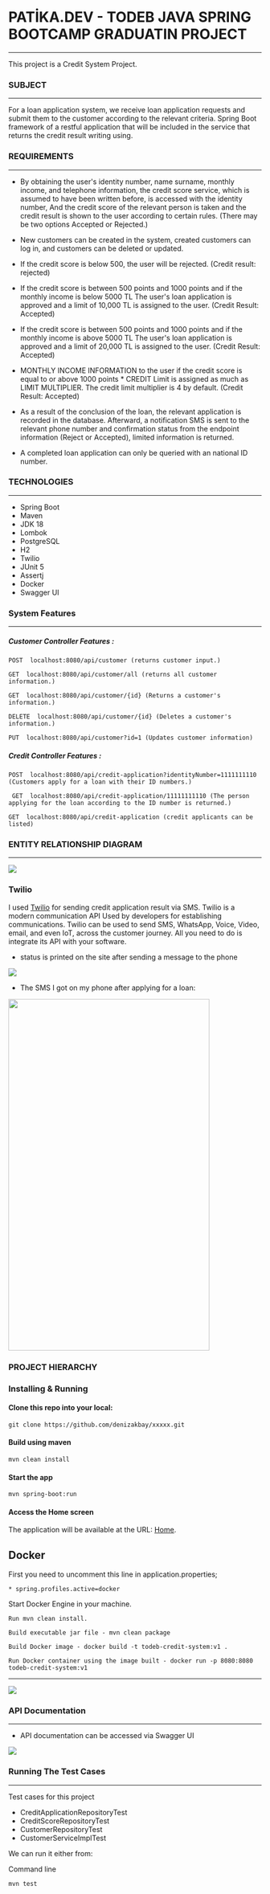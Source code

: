 # PATİKA.DEV - TODEB JAVA SPRING BOOTCAMP GRADUATIN PROJECT
___

This  project is a Credit System Project.


### SUBJECT

---
For a loan application system, we receive loan application requests and submit them to the customer according to the relevant criteria.
Spring Boot framework of a restful application that will be included in the service that returns the credit result
writing using.

### REQUIREMENTS

--- 
* By obtaining the user's identity number, name surname, monthly income, and telephone information, the credit score service, which is assumed to have been written before, is accessed with the identity number, And the credit score of the relevant person is taken and the credit result is shown to the user according to certain rules. (There may be two options Accepted or Rejected.)

* New customers can be created in the system, created customers can log in, and customers can be deleted or updated.

* If the credit score is below 500, the user will be rejected. (Credit result: rejected)

* If the credit score is between 500 points and 1000 points and if the monthly income is below 5000 TL
  The user's loan application is approved and a limit of 10,000 TL is assigned to the user. (Credit
  Result: Accepted)

* If the credit score is between 500 points and 1000 points and if the monthly income is above 5000 TL
    The user's loan application is approved and a limit of 20,000 TL is assigned to the user. (Credit
    Result: Accepted)
* MONTHLY INCOME INFORMATION to the user if the credit score is equal to or above 1000 points * CREDIT
    Limit is assigned as much as LIMIT MULTIPLIER. The credit limit multiplier is 4 by default. (Credit Result: Accepted) 
* As a result of the conclusion of the loan, the relevant application is recorded in the database. Afterward, a notification SMS is sent to the relevant phone number and confirmation status from the endpoint
  information (Reject or Accepted), limited information is returned.

* A completed loan application can only be queried with an national ID number.


###  TECHNOLOGIES

---
- Spring Boot 
- Maven 
- JDK 18
- Lombok
- PostgreSQL
- H2
- Twilio
- JUnit 5
- Assertj
- Docker
- Swagger UI

### System Features

---
##### Customer Controller Features :

```
POST  localhost:8080/api/customer (returns customer input.)
```

```
GET  localhost:8080/api/customer/all (returns all customer information.)
```

```
GET  localhost:8080/api/customer/{id} (Returns a customer's information.)
```

```
DELETE  localhost:8080/api/customer/{id} (Deletes a customer's information.)
```

```
PUT  localhost:8080/api/customer?id=1 (Updates customer information)
```

##### Credit Controller Features :

```
POST  localhost:8080/api/credit-application?identityNumber=1111111110 (Customers apply for a loan with their ID numbers.)
```

```
 GET  localhost:8080/api/credit-application/11111111110 (The person applying for the loan according to the ID number is returned.)
```

```
GET  localhost:8080/api/credit-application (credit applicants can be listed)
```

### ENTITY RELATIONSHIP DIAGRAM

---

![](img/diagram.png)


### Twilio
I used [Twilio](https://www.twilio.com/try-twilio?utm_source=google&utm_medium=cpc&utm_term=twilio&utm_campaign=Sitelink-G_S_EMEA_Brand_DACH_EN_NV&cq_plac=&cq_net=g&cq_pos=&cq_med=&cq_plt=gp&gclid=Cj0KCQjw3eeXBhD7ARIsAHjssr8cFPvD9_KwKBh4LoeB8yNmHBAx0Hike0JK6Sz7UolY780BBrW6npcaAh8BEALw_wcB) for sending credit application result via SMS.
Twilio is a modern communication API Used by developers for establishing communications.
Twilio can be used to send SMS, WhatsApp, Voice, Video, email, and even IoT, across the customer journey.
All you need to do is integrate its API with your software.

* status is printed on the site after sending a message to the phone

![](img/twi.png)

* The SMS I got on my phone after applying for a loan:

<img src="https://github.com/denizakbay/TodebCreditSystem/blob/master/img/sms.jpeg" width="400" height="700" />



### PROJECT HIERARCHY
### Installing & Running

#### Clone this repo into your local:

```
git clone https://github.com/denizakbay/xxxxx.git
```

####  Build using maven

```
mvn clean install
```

#### Start the app

```
mvn spring-boot:run
```

#### Access the Home screen

The application will be available at the URL: [Home](http://localhost:8080).


## Docker
First you need to uncomment this line in application.properties;

```
* spring.profiles.active=docker
```

Start Docker Engine in your machine.

```
Run mvn clean install.

Build executable jar file - mvn clean package

Build Docker image - docker build -t todeb-credit-system:v1 .

Run Docker container using the image built - docker run -p 8080:8080 todeb-credit-system:v1
```
---
![](img/hierar.png)


### API Documentation

---
* API documentation can be accessed via Swagger UI


![](img/swagger.png)

### Running The Test Cases

---

Test cases for this project

- CreditApplicationRepositoryTest
- CreditScoreRepositoryTest
- CustomerRepositoryTest
- CustomerServiceImplTest

We can run it either from:

Command line
```
mvn test
```
